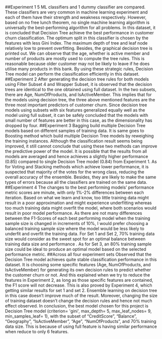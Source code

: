 ##Experiment 1 
5 ML classifiers and 1 dummy classifier are compared. These classifiers are very common in machine learning experiment and each of them have their strength and weakness respectively. However, based on no free lunch theorem, no single machine learning algorithm is universally the best-performing algorithm for all problems. In this dataset, it is concluded that Decision Tree achieve the best performance in customer churn classification. The optimum split in this classifier is chosen by the features with less Gini Index. The maximum depth of tree and leaf node relatively low to prevent overfitting. Besides, the graphical decision tree is printed out. We can observe that the age, whether is active member and number of products are mostly used to compute the tree rules. This is reasonable because older customer may not be likely to leave if he does utilise many products in this bank. By using these strategic rules, Decision Tree model can perform the classification efficiently in this dataset. 
##Experiment 2
After generating the decision tree rules for both models using Filter Subset 4 and Wrapper Subset, it is observed that the decision trees are identical to the one obtained using full dataset.  In the two subsets, there are Age, NumOfProducts, and IsActiveMember. This implies that for the models using decision tree, the three above mentioned features are the three most important predictors of customer churn. Since decision tree models using subsets with six features generalized equally well as the model using full subset, it can be safely concluded that the models with small number of features are better in this case, as the dimensionality has dropped by four.
##Experiment 3 
Bagging build multiple Decision Tree models based on different samples of training data. It is same goes to Boosting method which build multiple Decision Tree models by reweighing the training instances. Although the classification result seems being improved, it still cannot conclude that using these two methods can improve the predictive power of the model. It is possible that the results from all models are averaged and hence achieves a slightly higher performance (0.85) compared to single Decision Tree model (0.84) from Experiment 1. As for Voting and Stacking methods which achieve lower performance, it is suspected that majority of the votes for the wrong class, reducing the overall accuracy of the ensemble. Besides, they are likely to make the same types of errors because all the classifiers are trained on the same data.
##Experiment 4
The changes to the best performing models’ performance metric scores are minute, with only 1%-2% differences between each iteration. Based on what we learn and know, too little training data might result in a poor approximation and might experience underfitting whereas too much training data might overfit the model, where both scenarios would result in poor model performance. As there are not many differences between the F1-Scores of each best performing model when the training sample size is changed in increments of 10%, I would prefer choosing a balanced training sample size where the model would be less likely to underfit and overfit the training data. For Set 1 and Set 2, 70% training data size would consider as the sweet spot for an optimal balance between training data size and performance . As for Set 3, an 80% training sample size could be ideal to produce an optimal model based on the selected performance metric.
##Across all four experiment sets 
Observed that the Decision Tree model achieves quite stable classification performance in this dataset. It is choosing some specific features (Age, NumOfProducts, and IsActiveMember) for generating its own decision rules to predict whether the customer churn or not. And this explained when we try to reduce the features in Experiment 2, as long as those specific features are contained, the F1 score will not decrease. This is also proved by Experiment 4, which getting similar results for set 1 and set 2. Ensemble learning on decision tree in this case doesn’t improve much of the result. Moreover, changing the size of training dataset doesn’t change the decision rules and hence not much effect observed. In conclusion, the best model chosen for this project is Decision Tree model (criterion= 'gini', max_depth= 5, max_leaf_nodes= 9, min_samples_leaf= 1), with the subset of “CreditScore”, “Balance”, “Geography”, “IsActiveMember”, “Age”, “NumOfProducts”, and 70% training data size. This is because of using full feature is having similar performance when reduce to only 6 features. 
